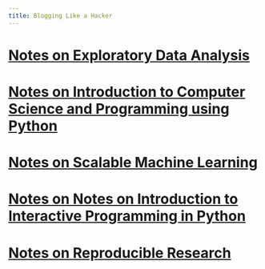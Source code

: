 ```yaml
---
title: Blogging Like a Hacker
---
```


[Notes on Exploratory Data Analysis](./Notes-on-Exploratory-Data-Analysis.html)
======================================================================

[Notes on Introduction to Computer Science and Programming using Python](./Notes-on-Introduction-to-Computer-Science-and-Programming-Using-Python.html)
======================================================================

[Notes on Scalable Machine Learning](./Notes-on-Scalable-Machine-Learning.html)
======================================================================

[Notes on Notes on Introduction to Interactive Programming in Python](./Notes-on-IIPP.html)
======================================================================

# [Notes on Reproducible Research][1]
[1]: (./Notes-on-Reproducible-Research.html)

